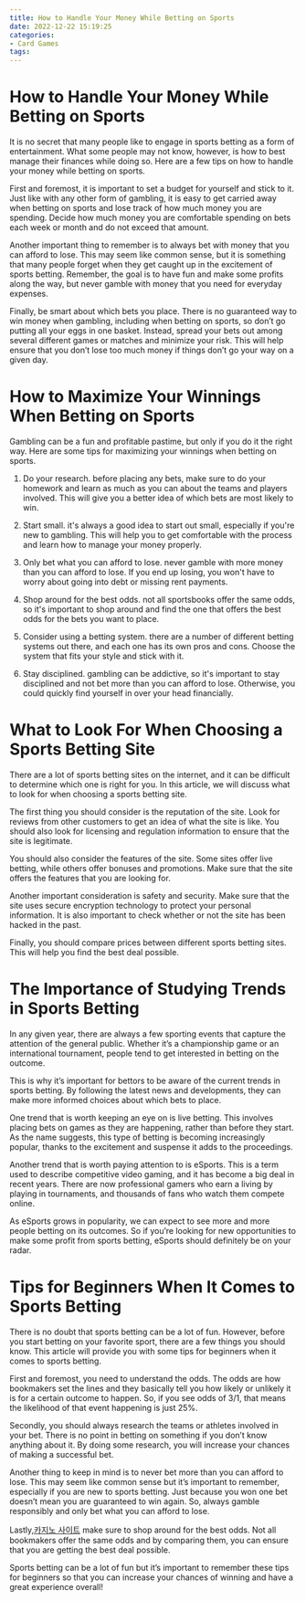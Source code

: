 ```yaml
---
title: How to Handle Your Money While Betting on Sports
date: 2022-12-22 15:19:25
categories:
- Card Games
tags:
---
```



#  How to Handle Your Money While Betting on Sports

It is no secret that many people like to engage in sports betting as a form of entertainment. What some people may not know, however, is how to best manage their finances while doing so. Here are a few tips on how to handle your money while betting on sports.

First and foremost, it is important to set a budget for yourself and stick to it. Just like with any other form of gambling, it is easy to get carried away when betting on sports and lose track of how much money you are spending. Decide how much money you are comfortable spending on bets each week or month and do not exceed that amount.

Another important thing to remember is to always bet with money that you can afford to lose. This may seem like common sense, but it is something that many people forget when they get caught up in the excitement of sports betting. Remember, the goal is to have fun and make some profits along the way, but never gamble with money that you need for everyday expenses.

Finally, be smart about which bets you place. There is no guaranteed way to win money when gambling, including when betting on sports, so don’t go putting all your eggs in one basket. Instead, spread your bets out among several different games or matches and minimize your risk. This will help ensure that you don’t lose too much money if things don’t go your way on a given day.

#  How to Maximize Your Winnings When Betting on Sports

Gambling can be a fun and profitable pastime, but only if you do it the right way. Here are some tips for maximizing your winnings when betting on sports.

1) Do your research.
 before placing any bets, make sure to do your homework and learn as much as you can about the teams and players involved. This will give you a better idea of which bets are most likely to win.

2) Start small. it's always a good idea to start out small, especially if you're new to gambling. This will help you to get comfortable with the process and learn how to manage your money properly.

3) Only bet what you can afford to lose. never gamble with more money than you can afford to lose. If you end up losing, you won't have to worry about going into debt or missing rent payments.

4) Shop around for the best odds. not all sportsbooks offer the same odds, so it's important to shop around and find the one that offers the best odds for the bets you want to place.

5) Consider using a betting system. there are a number of different betting systems out there, and each one has its own pros and cons. Choose the system that fits your style and stick with it.

6) Stay disciplined. gambling can be addictive, so it's important to stay disciplined and not bet more than you can afford to lose. Otherwise, you could quickly find yourself in over your head financially.

#  What to Look For When Choosing a Sports Betting Site

There are a lot of sports betting sites on the internet, and it can be difficult to determine which one is right for you. In this article, we will discuss what to look for when choosing a sports betting site.

The first thing you should consider is the reputation of the site. Look for reviews from other customers to get an idea of what the site is like. You should also look for licensing and regulation information to ensure that the site is legitimate.

You should also consider the features of the site. Some sites offer live betting, while others offer bonuses and promotions. Make sure that the site offers the features that you are looking for.

Another important consideration is safety and security. Make sure that the site uses secure encryption technology to protect your personal information. It is also important to check whether or not the site has been hacked in the past.

Finally, you should compare prices between different sports betting sites. This will help you find the best deal possible.

#  The Importance of Studying Trends in Sports Betting

In any given year, there are always a few sporting events that capture the attention of the general public. Whether it’s a championship game or an international tournament, people tend to get interested in betting on the outcome.

This is why it’s important for bettors to be aware of the current trends in sports betting. By following the latest news and developments, they can make more informed choices about which bets to place.

One trend that is worth keeping an eye on is live betting. This involves placing bets on games as they are happening, rather than before they start. As the name suggests, this type of betting is becoming increasingly popular, thanks to the excitement and suspense it adds to the proceedings.

Another trend that is worth paying attention to is eSports. This is a term used to describe competitive video gaming, and it has become a big deal in recent years. There are now professional gamers who earn a living by playing in tournaments, and thousands of fans who watch them compete online.

As eSports grows in popularity, we can expect to see more and more people betting on its outcomes. So if you’re looking for new opportunities to make some profit from sports betting, eSports should definitely be on your radar.

#  Tips for Beginners When It Comes to Sports Betting

There is no doubt that sports betting can be a lot of fun. However, before you start betting on your favorite sport, there are a few things you should know. This article will provide you with some tips for beginners when it comes to sports betting.

First and foremost, you need to understand the odds. The odds are how bookmakers set the lines and they basically tell you how likely or unlikely it is for a certain outcome to happen. So, if you see odds of 3/1, that means the likelihood of that event happening is just 25%.

Secondly, you should always research the teams or athletes involved in your bet. There is no point in betting on something if you don’t know anything about it. By doing some research, you will increase your chances of making a successful bet.

Another thing to keep in mind is to never bet more than you can afford to lose. This may seem like common sense but it’s important to remember, especially if you are new to sports betting. Just because you won one bet doesn’t mean you are guaranteed to win again. So, always gamble responsibly and only bet what you can afford to lose.

Lastly,[카지노 사이트](https://choegocasino.com/) make sure to shop around for the best odds. Not all bookmakers offer the same odds and by comparing them, you can ensure that you are getting the best deal possible.

Sports betting can be a lot of fun but it’s important to remember these tips for beginners so that you can increase your chances of winning and have a great experience overall!